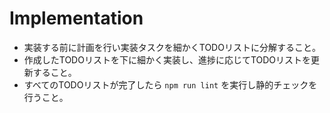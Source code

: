 # Implementation

- 実装する前に計画を行い実装タスクを細かくTODOリストに分解すること。
- 作成したTODOリストを下に細かく実装し、進捗に応じてTODOリストを更新すること。
- すべてのTODOリストが完了したら `npm run lint` を実行し静的チェックを行うこと。
